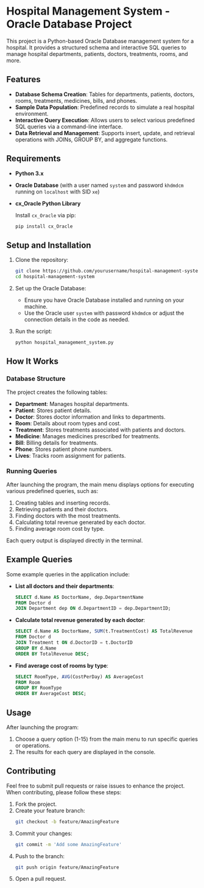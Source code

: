 # Hospital Management System - Oracle Database Project

This project is a Python-based Oracle Database management system for a hospital. It provides a structured schema and interactive SQL queries to manage hospital departments, patients, doctors, treatments, rooms, and more.

## Features

- **Database Schema Creation**: Tables for departments, patients, doctors, rooms, treatments, medicines, bills, and phones.
- **Sample Data Population**: Predefined records to simulate a real hospital environment.
- **Interactive Query Execution**: Allows users to select various predefined SQL queries via a command-line interface.
- **Data Retrieval and Management**: Supports insert, update, and retrieval operations with JOINs, GROUP BY, and aggregate functions.

## Requirements

- **Python 3.x**
- **Oracle Database** (with a user named `system` and password `khdmdcm` running on `localhost` with SID `xe`)
- **cx_Oracle Python Library**

  Install `cx_Oracle` via pip:
  ```bash
  pip install cx_Oracle
  ```

## Setup and Installation

1. Clone the repository:
    ```bash
    git clone https://github.com/yourusername/hospital-management-system.git
    cd hospital-management-system
    ```

2. Set up the Oracle Database:
    - Ensure you have Oracle Database installed and running on your machine.
    - Use the Oracle user `system` with password `khdmdcm` or adjust the connection details in the code as needed.

3. Run the script:
    ```bash
    python hospital_management_system.py
    ```

## How It Works

### Database Structure

The project creates the following tables:

- **Department**: Manages hospital departments.
- **Patient**: Stores patient details.
- **Doctor**: Stores doctor information and links to departments.
- **Room**: Details about room types and cost.
- **Treatment**: Stores treatments associated with patients and doctors.
- **Medicine**: Manages medicines prescribed for treatments.
- **Bill**: Billing details for treatments.
- **Phone**: Stores patient phone numbers.
- **Lives**: Tracks room assignment for patients.

### Running Queries

After launching the program, the main menu displays options for executing various predefined queries, such as:
1. Creating tables and inserting records.
2. Retrieving patients and their doctors.
3. Finding doctors with the most treatments.
4. Calculating total revenue generated by each doctor.
5. Finding average room cost by type.

Each query output is displayed directly in the terminal.

## Example Queries

Some example queries in the application include:

- **List all doctors and their departments**:
  ```sql
  SELECT d.Name AS DoctorName, dep.DepartmentName
  FROM Doctor d
  JOIN Department dep ON d.DepartmentID = dep.DepartmentID;
  ```

- **Calculate total revenue generated by each doctor**:
  ```sql
  SELECT d.Name AS DoctorName, SUM(t.TreatmentCost) AS TotalRevenue
  FROM Doctor d
  JOIN Treatment t ON d.DoctorID = t.DoctorID
  GROUP BY d.Name
  ORDER BY TotalRevenue DESC;
  ```

- **Find average cost of rooms by type**:
  ```sql
  SELECT RoomType, AVG(CostPerDay) AS AverageCost
  FROM Room
  GROUP BY RoomType
  ORDER BY AverageCost DESC;
  ```

## Usage

After launching the program:
1. Choose a query option (1-15) from the main menu to run specific queries or operations.
2. The results for each query are displayed in the console.

## Contributing

Feel free to submit pull requests or raise issues to enhance the project. When contributing, please follow these steps:
1. Fork the project.
2. Create your feature branch:
    ```bash
    git checkout -b feature/AmazingFeature
    ```
3. Commit your changes:
    ```bash
    git commit -m 'Add some AmazingFeature'
    ```
4. Push to the branch:
    ```bash
    git push origin feature/AmazingFeature
    ```
5. Open a pull request.

